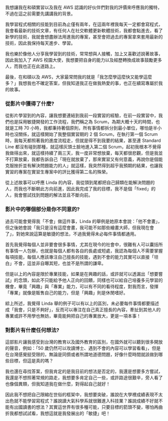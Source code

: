 我想讓我在和碩實習以及我在 AWS 認識的好伙伴們對我的評價來呼應我的獨特，不過在這之前需要先講講我的背景。

我學習程式相關的技能到目前為止僅有兩年，在這兩年裡我每天一定都會寫程式，我會看最新的技術文章，有任何人在社交軟體更新軟體技術，我都會點進去，看了新學的技術，我就會想盡辦法用進我的專案，甚至會把過去的專案拿來套用最新的技術，因此我保持每天進步、學習。

我也樂於像他人分享我學習到的技術，常常想與人接觸，加上又喜歡述說著故事，因此我加入了 AWS 校園大使，我想要把自身的能力以及經歷轉換成故事鼓勵更多人，而我也正在此道路上。

最後，在和碩以及 AWS，大家最常問我的就是「我怎麼學這麼快又能學這麼多？」我想我也不確定答案，但我知道我正在做我熱愛的事，也正在續寫專屬於我的故事。

### 從影片中獲得了什麼?

從影片學習到的內容，讓我想要連結到我前一段實習的經驗，在前一段實習中，我們也是採用敏捷開發的工作流程，我們稱之為 Scrum，為期大概十天的時間，也就是工時 70 小時，我都秉持著個原則，所有事情都拆分到最小單位，哪怕是半小時也沒關係，就這樣開始了我整個實習期的 2 個 Scrum，在執行第一個 Scrum 時，我每天都照著我的進度流程走，但就是得不到我要的結果，甚至連 Standard Line 都沒有碰到那種，就這樣灰頭土臉地進入第二個 Scrum，起初我根本不覺得我做得出來，就這樣持續了兩三天，我一度非常想放棄，每天都很悲觀，但是我並不打算放棄，我都告訴自己「現在就放棄了，那來實習又有何意義，再說你是個能克服挫折並有解決問題能力的人」就這樣，我突然得到超乎我預期的結果，也讓我實習的專案在實習生專案中的評比獲得第二名的殊榮。

從上述故事可以呼應 Linda 的內容，我從頭到尾都把自己歸類在能解決問題的人，而我也不斷朝此方向前進，因此我完成了我的目標，我不是個「fixed」的人，我會嘗試找到問題的解法並且不斷向前。

### 影片中的哪個部分是你不同意的?

過去可能會覺得我「不會」做這件事，Linda 的舉例是她原本會說：「他不會畫」，但之後她會說「我只是沒有這麼會畫，我可能不如那些繪畫大師，但我現在會了」，對她來說這算是敏捷的想法，不過我覺得未必每件事情都通用。

首先我覺得每個人並非要會很多事情，尤其在現今的社會中，很難有人可以囊括所有事情一人包辦，也就是每個人都有各自的長處或短處，我認為每個人不需要掌握每項技能，每個人應該專注自己擅長的技能，遇到不會的能力其實可以直接「坦白」不會，這並非自曝其短，也並不是所謂的謙卑。

但是以上的內容是限於專業技能，如果是在興趣的話，或許就可以透漏出「想要嘗試」的念頭，如此不只能給予他人正向的回饋，同樣也可以給自己培養多元學習的機會，畢竟「興趣」與「專業」能力，可以有不同的看待程度，對我而言，發揮「專業」就像是販售自己的能力，但是「興趣」則是休閒嗜好。

綜上所述，我覺得 Linda 舉的例子可以有以上的區別，未必要每件事情都要描述成「我會，只是不夠好」，反而可以專注在自己真正擅長的內容，牽扯到其他人的專業或許不用學也無妨，畢竟能夠把自己的專業放大，更是一項本事！

### 對影片有什麼任何想法?
這部影片讓我感受到台灣的教育以及國外教育的區別，在國外就可以聽到很多開放的聲音，例如：「50 歲仍然可以攻讀博士、遇到不會的內容可以學習看看」，但是在台灣感覺挺受限的，無論是同儕或者所謂地道德問題，好像什麼時間就該做到哪些目標，但這是真的嗎？

我也還在尋找答案，但我肯定的是我目前的想法是否定的，我還是想要多方嘗試，我還是不想照著常規的路走，我想要多肯定自己一些，或許路途很艱辛，旁人看了也像個異類，但我知道我在做什麼，對得起自己就好！

因此我不想把自己限縮在世俗的框架中，我想要突破，誰說在大學裡成績表現不太出色就不能學習寫程式？誰說讀大氣科學系就很難進入科技業？誰說成績不好就不能有出國讀書的想法？其實這世界有很多種可能，只要目標的箭頭不變，哪怕再曲折我都想試試看，我想這就是我發展出的「敏捷」吧！
